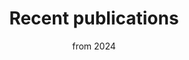 ---
widget: pages
headless: true
active: true
weight: 6
title: "Recent publications"
subtitle: "from 2024"

content:
  page_type: publication
  count: 4
  offset: 0
  order: desc
  filters:
    tag: ""
    category: ""
    publication_type: ""
    author: ""
    exclude_featured: false
  
design:
  view: 3
---